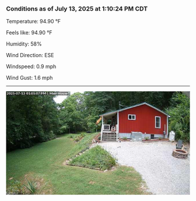 ### Conditions as of July 13, 2025 at 1:10:24 PM CDT 

Temperature: 94.90 &deg;F

Feels like: 94.90 &deg;F

Humidity: 58%

Wind Direction: ESE

Windspeed: 0.9 mph

Wind Gust: 1.6 mph

---

<img src="./images/latest.jpeg"/>

